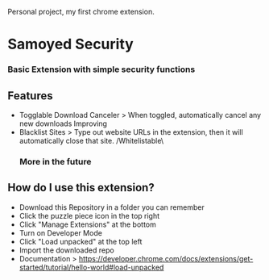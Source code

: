 Personal project, my first chrome extension.

#               Samoyed Security

### Basic Extension with simple security functions

## Features
- Togglable Download Canceler > When toggled, automatically cancel any new downloads
  Improving
- Blacklist Sites > Type out website URLs in the extension, then it will automatically close that site. /Whitelistable\
  ### More in the future

## How do I use this extension?
- Download this Repository in a folder you can remember
- Click the puzzle piece icon in the top right
- Click "Manage Extensions" at the bottom
- Turn on Developer Mode
- Click "Load unpacked" at the top left
- Import the downloaded repo
- Documentation > https://developer.chrome.com/docs/extensions/get-started/tutorial/hello-world#load-unpacked

